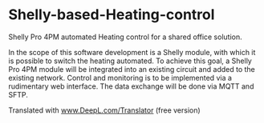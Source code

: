 # Shelly-based-Heating-control
Shelly Pro 4PM automated Heating control for a shared office solution.


In the scope of this software development is a Shelly module, with which it is possible to switch the heating automated. To achieve this goal, a Shelly Pro 4PM module will be integrated into an existing circuit and added to the existing network. Control and monitoring is to be implemented via a rudimentary web interface. The data exchange will be done via MQTT and SFTP.

Translated with www.DeepL.com/Translator (free version)
